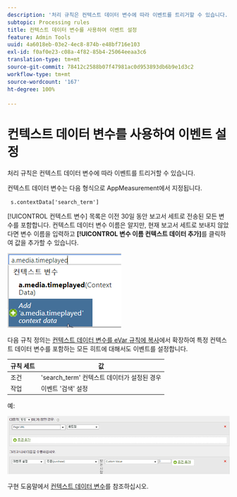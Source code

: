 ```yaml
---
description: '처리 규칙은 컨텍스트 데이터 변수에 따라 이벤트를 트리거할 수 있습니다. '
subtopic: Processing rules
title: 컨텍스트 데이터 변수를 사용하여 이벤트 설정
feature: Admin Tools
uuid: 4a6018eb-03e2-4ec8-874b-e48bf716e103
exl-id: f0af0e23-c08a-4f82-85b4-25064eeaa3c6
translation-type: tm+mt
source-git-commit: 78412c2588b07f47981ac0d953893db6b9e1d3c2
workflow-type: tm+mt
source-wordcount: '167'
ht-degree: 100%

---
```


# 컨텍스트 데이터 변수를 사용하여 이벤트 설정

처리 규칙은 컨텍스트 데이터 변수에 따라 이벤트를 트리거할 수 있습니다. 

컨텍스트 데이터 변수는 다음 형식으로 AppMeasurement에서 지정됩니다.

```
 s.contextData['search_term']
```

[!UICONTROL 컨텍스트 변수] 목록은 이전 30일 동안 보고서 세트로 전송된 모든 변수를 포함합니다. 컨텍스트 데이터 변수 이름은 알지만, 현재 보고서 세트로 보내지 않았다면 변수 이름을 입력하고 **[!UICONTROL 변수 이름 컨텍스트 데이터 추가]**&#x200B;를 클릭하여 값을 추가할 수 있습니다.

![](assets/add-context-variable.png)

다음 규칙 정의는 [컨텍스트 데이터 변수를 eVar 규칙에 복사](/help/admin/admin/c-processing-rules/processing-rules-examples/processing-rules-copy-context-data.md)에서 확장하여 특정 컨텍스트 데이터 변수를 포함하는 모든 히트에 대해서도 이벤트를 설정합니다.

| 규칙 세트 | 값 |
|---|---|
| 조건 | &#39;search_term&#39; 컨텍스트 데이터가 설정된 경우 |
| 작업 | 이벤트 &#39;검색&#39; 설정 |

예:

![](assets/processing_rule_set_event.png)

구현 도움말에서 [컨텍스트 데이터 변수](https://docs.adobe.com/content/help/ko-KR/analytics/implementation/vars/page-vars/contextdata.html)를 참조하십시오.
